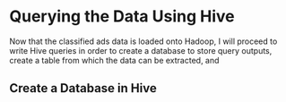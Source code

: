 # Querying the Data Using Hive
Now that the classified ads data is loaded onto Hadoop, I will proceed to write Hive queries in order to create a database to store query outputs, create a table from which the data can be extracted, and 

## Create a Database in Hive

